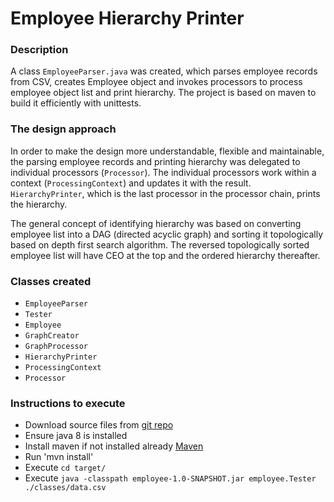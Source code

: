 # Employee Hierarchy Printer
### Description
A class `EmployeeParser.java` was created, which parses employee records from CSV, creates Employee object and 
invokes processors to process employee object list and print hierarchy. The project is based on maven to build 
it efficiently with unittests.
 
### The design approach
In order to make the design more understandable, flexible and maintainable, the parsing employee records and 
printing hierarchy was delegated to individual processors (`Processor`). The individual processors work within 
a context (`ProcessingContext`) and updates it with the result. `HierarchyPrinter`, which is the last processor in 
the processor chain, prints the hierarchy.

The general concept of identifying hierarchy was based on converting employee list into a DAG (directed acyclic graph)
and sorting it topologically based on depth first search algorithm. The reversed topologically sorted employee list 
will have CEO at the top and the ordered hierarchy thereafter.    

### Classes created
- `EmployeeParser`
- `Tester`
- `Employee`
- `GraphCreator`
- `GraphProcessor`
- `HierarchyPrinter`
- `ProcessingContext`
- `Processor`

### Instructions to execute
- Download source files from [git repo](https://github.com/soumatwork/employee-manager)
- Ensure java 8 is installed
- Install maven if not installed already [Maven](https://maven.apache.org/install.html)
- Run 'mvn install'
- Execute `cd target/`
- Execute `java -classpath employee-1.0-SNAPSHOT.jar employee.Tester ./classes/data.csv`